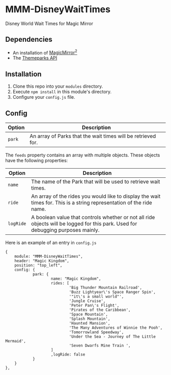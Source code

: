 # MMM-DisneyWaitTimes
Disney World Wait Times for Magic Mirror

## Dependencies
  * An installation of [MagicMirror<sup>2</sup>](https://github.com/MichMich/MagicMirror)
  * The [Themeparks API](https://github.com/cubehouse/themeparks)
  
## Installation
 1. Clone this repo into your `modules` directory.
 2. Execute `npm install` in this module's directory.
 3. Configure your `config.js` file.
 
## Config
| **Option** | **Description** |
| --- | --- |
| `park`     | An array of Parks that the wait times will be retrieved for.


The `feeds` property contains an array with multiple objects. These objects have the following properties:

| Option     | Description
| ---------- | -----------
| `name`     | The name of the Park that will be used to retrieve wait times.
| `ride`     | An array of the rides you would like to display the wait times for. This is a string representation of the ride name.
| `logRide`  | A boolean value that controls whether or not all ride objects will be logged for this park. Used for debugging purposes mainly.

Here is an example of an entry in `config.js`
```
{
    module: "MMM-DisneyWaitTimes",
    header: "Magic Kingdom",
    position: "top_left",
    config: {
            park: {
                    name: "Magic Kingdom",
                    rides: [
                            'Big Thunder Mountain Railroad',
                            'Buzz Lightyear\'s Space Ranger Spin',
                            '"it\'s a small world"',
                            'Jungle Cruise',
                            'Peter Pan\'s Flight',
                            'Pirates of the Caribbean',
                            'Space Mountain',
                            'Splash Mountain',
                            'Haunted Mansion',
                            'The Many Adventures of Winnie the Pooh',
                            'Tomorrowland Speedway',
                            'Under the Sea - Journey of The Little Mermaid',
                            'Seven Dwarfs Mine Train ',
                    ]
                    ,logRide: false
            }
    }
},
```
